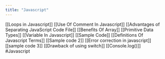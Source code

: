 ```yaml
---
title: "Javascript"
---
```

[[Loops in Javascript]]
[[Use Of Comment In Javascript]]
[[Advantages of Separating JavaScript Code File]]
[[Benefits Of Array]]
[[Primitive Data Types]]
[[Variable In Javascript]]
[[Sample Code]]
[[Definitions Of Javascript Terms]]
[[Sample code 2]]
[[Error correction in javascript]]
[[sample code 3]]
[[Drawback of using switch]]
[[Console.log()]]
#Javascript 
